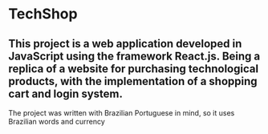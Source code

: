 # TechShop

This project is a web application developed in JavaScript using the framework
React.js. Being a replica of a website for purchasing technological products, with the
implementation of a shopping cart and login system.
----------------
The project was written with Brazilian Portuguese in mind, so it uses Brazilian words and currency
